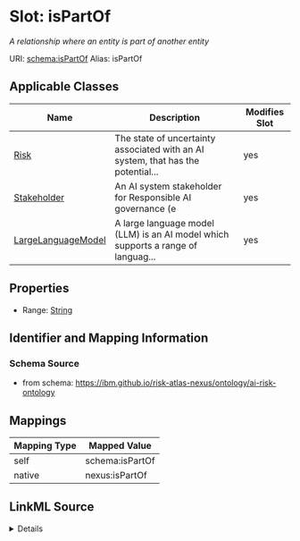 

# Slot: isPartOf


_A relationship where an entity is part of another entity_





URI: [schema:isPartOf](http://schema.org/isPartOf)
Alias: isPartOf

<!-- no inheritance hierarchy -->





## Applicable Classes

| Name | Description | Modifies Slot |
| --- | --- | --- |
| [Risk](Risk.md) | The state of uncertainty associated with an AI system, that has the potential... |  yes  |
| [Stakeholder](Stakeholder.md) | An AI system stakeholder for Responsible AI governance (e |  yes  |
| [LargeLanguageModel](LargeLanguageModel.md) | A large language model (LLM) is an AI model which supports a range of languag... |  yes  |







## Properties

* Range: [String](String.md)





## Identifier and Mapping Information







### Schema Source


* from schema: https://ibm.github.io/risk-atlas-nexus/ontology/ai-risk-ontology




## Mappings

| Mapping Type | Mapped Value |
| ---  | ---  |
| self | schema:isPartOf |
| native | nexus:isPartOf |




## LinkML Source

<details>
```yaml
name: isPartOf
description: A relationship where an entity is part of another entity
from_schema: https://ibm.github.io/risk-atlas-nexus/ontology/ai-risk-ontology
rank: 1000
slot_uri: schema:isPartOf
alias: isPartOf
domain_of:
- Risk
- LargeLanguageModel
- Stakeholder
range: string

```
</details>
